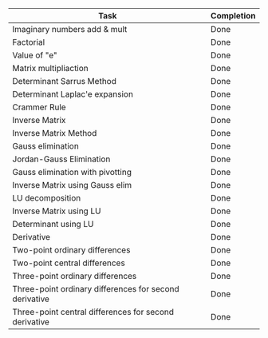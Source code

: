 
| Task | Completion |
| ------------- | ------------- |
| Imaginary numbers add & mult  | Done  |
| Factorial  | Done  |
| Value of "e"  | Done  |
| Matrix multipliaction  | Done  |
| Determinant Sarrus Method  | Done  |
| Determinant Laplac'e expansion  | Done  |
| Crammer Rule  | Done  |
| Inverse Matrix  | Done  |
| Inverse Matrix Method  | Done  |
| Gauss elimination  | Done  |
| Jordan-Gauss Elimination | Done  |
|  Gauss elimination with pivotting | Done  |
| Inverse Matrix using Gauss elim | Done  |
| LU decomposition  | Done  |
| Inverse Matrix using LU  | Done  |
| Determinant using LU  | Done  |
| Derivative | Done  |
| Two-point ordinary differences  | Done  |
| Two-point central differences  | Done  |
| Three-point ordinary differences | Done  |
| Three-point ordinary differences for second derivative  | Done  |
| Three-point central differences for second derivative  | Done  |

